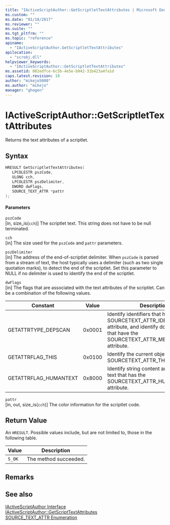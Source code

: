 ```yaml
---
title: "IActiveScriptAuthor::GetScriptletTextAttributes | Microsoft Docs"
ms.custom: ""
ms.date: "01/18/2017"
ms.reviewer: ""
ms.suite: ""
ms.tgt_pltfrm: ""
ms.topic: "reference"
apiname: 
  - "IActiveScriptAuthor.GetScriptletTextAttributes"
apilocation: 
  - "scrobj.dll"
helpviewer_keywords: 
  - "IActiveScriptAuthor::GetScriptletTextAttributes"
ms.assetid: 082edfce-6c5b-4e5e-b942-31b423a4fa1d
caps.latest.revision: 10
author: "mikejo5000"
ms.author: "mikejo"
manager: "ghogen"
---
```

# IActiveScriptAuthor::GetScriptletTextAttributes
Returns the text attributes of a scriptlet.  
  
## Syntax  
  
```cpp
HRESULT GetScriptletTextAttributes(  
   LPCOLESTR pszCode,  
   ULONG cch,  
   LPCOLESTR pszDelimiter,  
   DWORD dwFlags,  
   SOURCE_TEXT_ATTR *pattr  
);  
```  
  
#### Parameters  
 `pszCode`  
 [in, size_is(`cch`)] The scriptlet text. This string does not have to be null terminated.  
  
 `cch`  
 [in] The size used for the `pszCode` and `pattr` parameters.  
  
 `pszDelimiter`  
 [in] The address of the end-of-scriptlet delimiter. When `pszCode` is parsed from a stream of text, the host typically uses a delimiter (such as two single quotation marks), to detect the end of the scriptlet. Set this parameter to NULL if no delimiter is used to identify the end of the scriptlet.  
  
 `dwFlags`  
 [in] The flags that are associated with the text attributes of the scriptlet. Can be a combination of the following values.  
  
|Constant|Value|Description|  
|--------------|-----------|-----------------|  
|GETATTRTYPE_DEPSCAN|0x0001|Identify identifiers that have the SOURCETEXT_ATTR_IDENTIFIER attribute, and identify dot operators that have the SOURCETEXT_ATTR_MEMBERLOOKUP attribute.|  
|GETATTRFLAG_THIS|0x0100|Identify the current object that has the SOURCETEXT_ATTR_THIS attribute.|  
|GETATTRFLAG_HUMANTEXT|0x8000|Identify string content and comment text that has the SOURCETEXT_ATTR_HUMANTEXT attribute.|  
  
 `pattr`  
 [in, out, size_is(`cch`)] The color information for the scriptlet code.  
  
## Return Value  
 An `HRESULT`. Possible values include, but are not limited to, those in the following table.  
  
|Value|Description|  
|-----------|-----------------|  
|`S_OK`|The method succeeded.|  
  
## Remarks  
  
## See also  
 [IActiveScriptAuthor Interface](../../winscript/reference/iactivescriptauthor-interface.md)   
 [IActiveScriptAuthor::GetScriptTextAttributes](../../winscript/reference/iactivescriptauthor-getscripttextattributes.md)   
 [SOURCE_TEXT_ATTR Enumeration](../../winscript/reference/source-text-attr-enumeration.md)